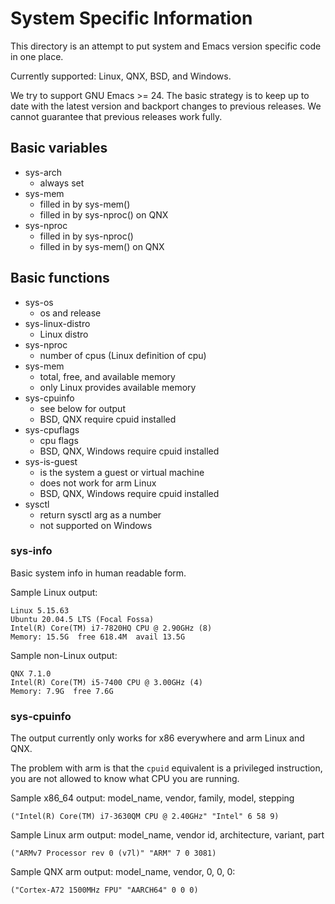 # System Specific Information

This directory is an attempt to put system and Emacs version specific
code in one place.

Currently supported: Linux, QNX, BSD, and Windows.

We try to support GNU Emacs >= 24. The basic strategy is to keep up to
date with the latest version and backport changes to previous
releases. We cannot guarantee that previous releases work fully.

## Basic variables

* sys-arch
  * always set
* sys-mem
  * filled in by sys-mem()
  * filled in by sys-nproc() on QNX
* sys-nproc
  * filled in by sys-nproc()
  * filled in by sys-mem() on QNX

## Basic functions

* sys-os
  * os and release
* sys-linux-distro
  * Linux distro
* sys-nproc
  * number of cpus (Linux definition of cpu)
* sys-mem
  * total, free, and available memory
  * only Linux provides available memory
* sys-cpuinfo
  * see below for output
  * BSD, QNX require cpuid installed
* sys-cpuflags
  * cpu flags
  * BSD, QNX, Windows require cpuid installed
* sys-is-guest
  * is the system a guest or virtual machine
  * does not work for arm Linux
  * BSD, QNX, Windows require cpuid installed
* sysctl
  * return sysctl arg as a number
  * not supported on Windows

### sys-info

Basic system info in human readable form.

Sample Linux output:

    Linux 5.15.63
    Ubuntu 20.04.5 LTS (Focal Fossa)
    Intel(R) Core(TM) i7-7820HQ CPU @ 2.90GHz (8)
    Memory: 15.5G  free 618.4M  avail 13.5G
	
Sample non-Linux output:

    QNX 7.1.0
    Intel(R) Core(TM) i5-7400 CPU @ 3.00GHz (4)
    Memory: 7.9G  free 7.6G

### sys-cpuinfo

The output currently only works for x86 everywhere and arm Linux and QNX.

The problem with arm is that the `cpuid` equivalent is a privileged
instruction, you are not allowed to know what CPU you are running. 

Sample x86_64 output: model_name, vendor, family, model, stepping

    ("Intel(R) Core(TM) i7-3630QM CPU @ 2.40GHz" "Intel" 6 58 9)

Sample Linux arm output: model_name, vendor id, architecture, variant, part

    ("ARMv7 Processor rev 0 (v7l)" "ARM" 7 0 3081)

Sample QNX arm output: model_name, vendor, 0, 0, 0:

    ("Cortex-A72 1500MHz FPU" "AARCH64" 0 0 0)


